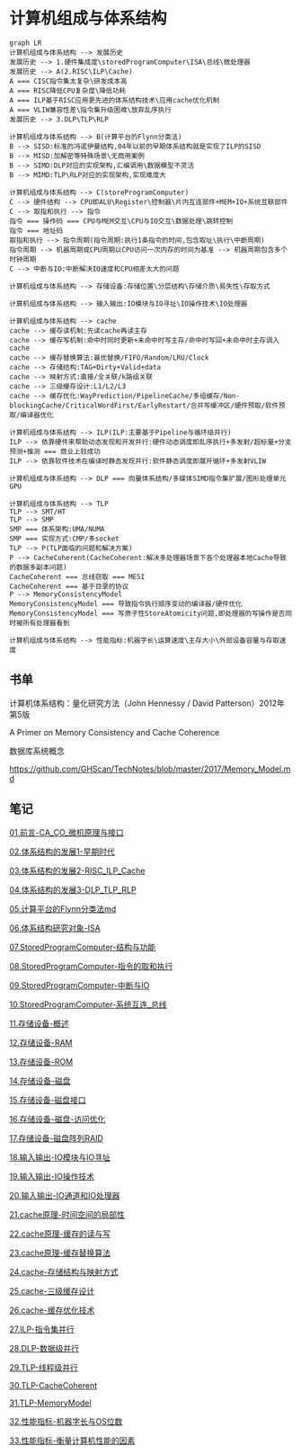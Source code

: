 # 计算机组成与体系结构

```mermaid
graph LR
计算机组成与体系结构 --> 发展历史
发展历史 --> 1.硬件集成度\storedProgramComputer\ISA\总线\微处理器
发展历史 --> A(2.RISC\ILP\Cache)
A === CISC指令集太复杂\研发成本高
A === RISC降低CPU复杂度\降低功耗
A === ILP基于RISC应用更先进的体系结构技术\应用cache优化机制
A === VLIW兼容性差\指令集升级困难\放弃乱序执行
发展历史 --> 3.DLP\TLP\RLP

计算机组成与体系结构 --> B(计算平台的Flynn分类法)
B --> SISD:标准的冯诺伊曼结构,04年以前的早期体系结构就是实现了ILP的SISD
B --> MISD:加解密等特殊场景\无商用案例
B --> SIMD:DLP对应的实现架构,汇编调用\数据模型不灵活
B --> MIMD:TLP\RLP对应的实现架构,实现难度大

计算机组成与体系结构 --> C(storeProgramComputer)
C --> 硬件结构 --> CPU即ALU\Register\控制器\片内互连部件+MEM+IO+系统互联部件
C --> 取指和执行 --> 指令
指令 === 操作码 === CPU与MEM交互\CPU与IO交互\数据处理\跳转控制
指令 === 地址码
取指和执行 --> 指令周期(指令周期:执行1条指令的时间,包含取址\执行\中断周期)
指令周期 --> 机器周期或CPU周期以CPU访问一次内存的时间为基准 --> 机器周期包含多个时钟周期
C --> 中断与IO:中断解决IO速度和CPU相差太大的问题

计算机组成与体系结构 --> 存储设备:存储位置\分层结构\存储介质\易失性\存取方式

计算机组成与体系结构 --> 输入输出:IO模块与IO寻址\IO操作技术\IO处理器

计算机组成与体系结构 --> cache
cache --> 缓存读机制:先读cache再读主存
cache --> 缓存写机制:命中时同时更新+未命中时写主存/命中时写回+未命中时主存调入cache
cache --> 缓存替换算法:最优替换/FIFO/Random/LRU/Clock
cache --> 存储结构:TAG+Dirty+Valid+data
cache --> 映射方式:直接/全关联/k路组关联
cache --> 三级缓存设计:L1/L2/L3
cache --> 缓存优化:WayPrediction/PipelineCache/多组缓存/Non-blockingCache/CriticalWordFirst/EarlyRestart/合并写缓冲区/硬件预取/软件预取/编译器优化

计算机组成与体系结构 --> ILP(ILP:主要基于Pipeline与循环级并行)
ILP --> 依靠硬件来帮助动态发现和开发井行:硬件动态调度即乱序执行+多发射/超标量+分支预测+推测 === 商业上较成功
ILP --> 依靠软件技术在编译时静态发现并行:软件静态调度即展开循环+多发射VLIW

计算机组成与体系结构 --> DLP === 向量体系结构/多媒体SIMD指令集扩展/图形处理单元GPU

计算机组成与体系结构 --> TLP
TLP --> SMT/HT
TLP --> SMP
SMP === 体系架构:UMA/NUMA
SMP === 实现方式:CMP/多socket
TLP --> P(TLP面临的问题和解决方案)
P --> CacheCoherent(CacheCoherent:解决多处理器场景下各个处理器本地Cache导致的数据多副本问题)
CacheCoherent === 总线窃取 === MESI
CacheCoherent === 基于目录的协议
P --> MemoryConsistencyModel
MemoryConsistencyModel === 导致指令执行顺序变动的编译器/硬件优化
MemoryConsistencyModel === 写原子性StoreAtomicity问题,即处理器的写操作是否同时被所有处理器看到

计算机组成与体系结构 --> 性能指标:机器字长\运算速度\主存大小\外部设备容量与存取速度

```

## 书单

计算机体系结构：量化研究方法（John Hennessy / David Patterson）2012年 第5版

A Primer on Memory Consistency and Cache Coherence

数据库系统概念

https://github.com/GHScan/TechNotes/blob/master/2017/Memory_Model.md

## 笔记

[01.前言-CA_CO_微机原理与接口](01.前言-CA_CO_微机原理与接口.md)

[02.体系结构的发展1-早期时代](02.体系结构的发展1-早期时代.md)

[03.体系结构的发展2-RISC_ILP_Cache](03.体系结构的发展2-RISC_ILP_Cache.md)

[04.体系结构的发展3-DLP_TLP_RLP](04.体系结构的发展3-DLP_TLP_RLP.md)

[05.计算平台的Flynn分类法md](05.计算平台的Flynn分类法md.md)

[06.体系结构研究对象-ISA](06.体系结构研究对象-ISA.md)

[07.StoredProgramComputer-结构与功能](07.StoredProgramComputer-结构与功能.md)

[08.StoredProgramComputer-指令的取和执行](08.StoredProgramComputer-指令的取和执行.md)

[09.StoredProgramComputer-中断与IO](09.StoredProgramComputer-中断与IO.md)

[10.StoredProgramComputer-系统互连_总线](10.StoredProgramComputer-系统互连_总线.md)

[11.存储设备-概述](11.存储设备-概述.md)

[12.存储设备-RAM](12.存储设备-RAM.md)

[13.存储设备-ROM](13.存储设备-ROM.md)

[14.存储设备-磁盘](14.存储设备-磁盘.md)

[15.存储设备-磁盘接口](15.存储设备-磁盘接口.md)

[16.存储设备-磁盘-访问优化](16.存储设备-磁盘-访问优化.md)

[17.存储设备-磁盘阵列RAID](17.存储设备-磁盘阵列RAID.md)

[18.输入输出-IO模块与IO寻址](18.输入输出-IO模块与IO寻址.md)

[19.输入输出-IO操作技术](19.输入输出-IO操作技术.md)

[20.输入输出-IO通道和IO处理器](20.输入输出-IO通道和IO处理器.md)

[21.cache原理-时间空间的局部性](21.cache原理-时间空间的局部性.md)

[22.cache原理-缓存的读与写](22.cache原理-缓存的读与写.md)

[23.cache原理-缓存替换算法](23.cache原理-缓存替换算法.md)

[24.cache-存储结构与映射方式](24.cache-存储结构与映射方式.md)

[25.cache-三级缓存设计](25.cache-三级缓存设计.md)

[26.cache-缓存优化技术](26.cache-缓存优化技术.md)

[27.ILP-指令集并行](27.ILP-指令集并行.md)

[28.DLP-数据级并行](28.DLP-数据级并行.md)

[29.TLP-线程级并行](29.TLP-线程级并行.md)

[30.TLP-CacheCoherent](30.TLP-CacheCoherent.md)

[31.TLP-MemoryModel](31.TLP-MemoryModel.md)

[32.性能指标-机器字长与OS位数](32.性能指标-机器字长与OS位数.md)

[33.性能指标-衡量计算机性能的因素](33.性能指标-衡量计算机性能的因素.md)

